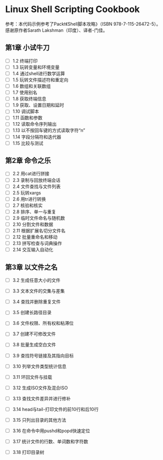 # Linux Shell Scripting Cookbook
参考：本代码示例参考了Packt《Shell脚本攻略》（ISBN 978-7-115-26472-5）。感谢原作者Sarath Lakshman（印度）、译者-门佳。

## 第1章 小试牛刀
- [ ] 1.2 终端打印
- [ ] 1.3 玩转变量和环境变量
- [ ] 1.4 通过shell进行数学运算
- [ ] 1.5 玩转文件描述符和重定向
- [ ] 1.6 数组和关联数组
- [ ] 1.7 使用别名
- [ ] 1.8 获取终端信息
- [ ] 1.9 获取、设置日期和延时
- [ ] 1.10 调试脚本
- [ ] 1.11 函数和参数
- [ ] 1.12 读取命令序列输出
- [ ] 1.13 以不按回车键的方式读取字符“n”
- [ ] 1.14 字段分隔符和迭代器
- [ ] 1.15 比较与测试

## 第2章 命令之乐
- [ ] 2.2 用cat进行拼接
- [ ] 2.3 录制与回放终端会话
- [ ] 2.4 文件查找与文件列表
- [ ] 2.5 玩转xargs
- [ ] 2.6 用tr进行转换
- [ ] 2.7 核验和核实
- [ ] 2.8 排序、单一与重复
- [ ] 2.9 临时文件命名与随机数
- [ ] 2.10 分割文件和数据
- [ ] 2.11 根据扩展名切分文件名
- [ ] 2.12 批量重命名和移动
- [ ] 2.13 拼写检查与词典操作
- [ ] 2.14 交互输入自动化

## 第3章 以文件之名
- [ ] 3.2 生成任意大小的文件
- [ ] 3.3 文本文件的交集与差集
- [ ] 3.4 查找并删除重复文件
- [ ] 3.5 创建长路径目录
- [ ] 3.6 文件权限、所有权和粘滞位
- [ ] 3.7 创建不可修改文件
- [ ] 3.8 批量生成空白文件
- [ ] 3.9 查找符号链接及其指向目标
- [ ] 3.10 列举文件类型统计信息
- [ ] 3.11 环回文件与挂载
- [ ] 3.12 生成ISO文件及混合ISO
- [ ] 3.13 查找文件差异并进行修补
- [ ] 3.14 head与tail-打印文件的前10行和后10行
- [ ] 3.15 只列出目录的其他方法
- [ ] 3.16 在命令中用pushd和popd快速定位
- [ ] 3.17 统计文件的行数、单词数和字符数
- [ ] 3.18 打印目录树

